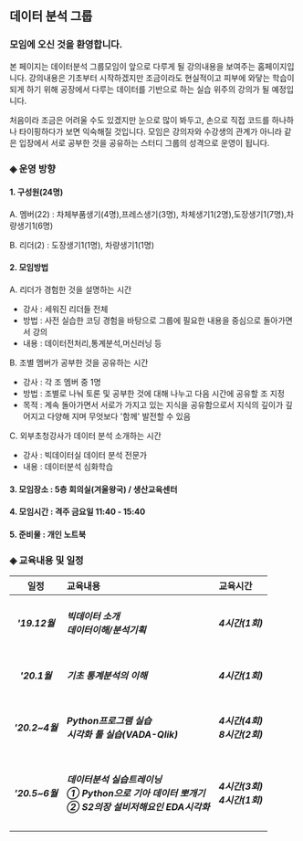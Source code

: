 ## 데이터 분석 그룹 

### 모임에 오신 것을 환영합니다.

본 페이지는 데이터분석 그룹모임이 앞으로 다루게
될 강의내용을 보여주는 홈페이지입니다. 강의내용은
기초부터 시작하겠지만 조금이라도 현실적이고 피부에
와닿는 학습이 되게 하기 위해 공장에서 다루는
데이터를 기반으로 하는 실습 위주의 강의가 될 예정입니다.

처음이라 조금은 어려울 수도 있겠지만 눈으로 많이 봐두고,
손으로 직접 코드를 하나하나 타이핑하다가 보면 
익숙해질 것입니다. 모임은 강의자와 수강생의 관계가
아니라 같은 입장에서 서로 공부한 것을 공유하는
스터디 그룹의 성격으로 운영이 됩니다.

### ◈ 운영 방향
#### 1. 구성원(24명)
A. 멤버(22) : 차체부품생기(4명),프레스생기(3명),
              차체생기1(2명),도장생기1(7명),차량생기1(6명)
              
B. 리더(2) : 도장생기1(1명), 차량생기1(1명)

#### 2. 모임방법

A. 리더가 경험한 것을 설명하는 시간
 - 강사 : 세워진 리더들 전체
 - 방법 : 사전 실습한 코딩 경험을 바탕으로
          그룹에 필요한 내용을 중심으로 돌아가면서 강의
 - 내용 : 데이터전처리,통계분석,머신러닝 등

B. 조별 멤버가 공부한 것을 공유하는 시간
  - 강사 : 각 조 멤버 중 1명
  - 방법 : 조별로 나눠 토론 및 공부한 것에 대해
           나누고 다음 시간에 공유할 조 지정
  - 목적 : 계속 돌아가면서 서로가 가지고 있는 지식을
          공유함으로서 지식의 깊이가 깊어지고 다양해
          지며 무엇보다 '함께' 발전할 수 있음

C. 외부초청강사가 데이터 분석 소개하는 시간
 - 강사 : 빅데이터실 데이터 분석 전문가
 - 내용 : 데이터분석 심화학습
 
#### 3. 모임장소 : 5층 회의실(겨울왕국) / 생산교육센터
#### 4. 모임시간 : 격주 금요일 11:40 - 15:40
#### 5. 준비물 : 개인 노트북

### ◈ 교육내용 및 일정

|**일정**|**교육내용**|**교육시간**|
|:--:|:-------|:------|
|<h5>**'19.12월** |<h5>**빅데이터 소개<br>데이터이해/분석기획**|<h5>4시간(1회)|
|<h5>**'20.1월**  |<h5>**기초 통계분석의 이해**                |<h5>4시간(1회)|
|<h5>**'20.2~4월**|<h5>**Python프로그램 실습**<BR>**시각화 툴 실습(VADA-Qlik)** |<h5>4시간(4회)<br>8시간(2회)|
|<h5>**'20.5~6월**|<h5>**데이터분석 실습트레이닝<br>① Python으로 기아 데이터 뽀개기<br>② S2의장 설비저해요인 EDA시각화**|<h5>4시간(3회)<br>4시간(1회)|

<!--![데이터분석 교육과정](https://user-images.githubusercontent.com/50024239/69922565-aca5d380-14e0-11ea-8f3a-6943e429fd9e.png)-->
